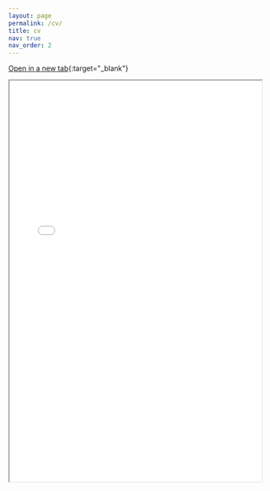 ```yaml
---
layout: page
permalink: /cv/
title: cv
nav: true
nav_order: 2
---
```

[Open in a new tab](../assets/pdf/Sungbin_Park_CV.pdf){:target="_blank"}
<div style="width: 100%; height:800">
<iframe src="../assets/pdf/Sungbin_Park_CV.pdf" width="100%" height="800">
Please click on the icon on the top right to download my CV if it does not show up in your browser. 
</iframe>
</div>
